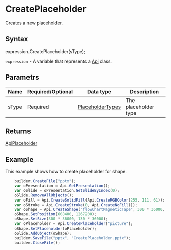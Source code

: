 # CreatePlaceholder

Creates a new placeholder.

## Syntax

expression.CreatePlaceholder(sType);

`expression` - A variable that represents a [Api](../Api.md) class.

## Parametrs

| **Name** | **Required/Optional** | **Data type** | **Description** |
| ------------- | ------------- | ------------- | ------------- |
| sType | Required | [PlaceholderTypes](../../../Enumerations/PlaceholderTypes.md) | The placeholder type |

## Returns

[ApiPlaceholder](../../ApiPlaceholder/ApiPlaceholder.md)

## Example

This example shows how to create placeholder for shape.

```javascript
	builder.CreateFile("pptx");
	var oPresentation = Api.GetPresentation();
	var oSlide = oPresentation.GetSlideByIndex(0);
	oSlide.RemoveAllObjects();
	var oFill = Api.CreateSolidFill(Api.CreateRGBColor(255, 111, 61));
	var oStroke = Api.CreateStroke(0, Api.CreateNoFill());
	var oShape = Api.CreateShape("flowChartMagneticTape", 300 * 36000, 130 * 36000, oFill, oStroke);
	oShape.SetPosition(608400, 1267200);
	oShape.SetSize(300 * 36000, 130 * 36000);
	var oPlaceholder = Api.CreatePlaceholder("picture");
	oShape.SetPlaceholder(oPlaceholder);
	oSlide.AddObject(oShape);
	builder.SaveFile("pptx", "CreatePlaceholder.pptx");
	builder.CloseFile();
```